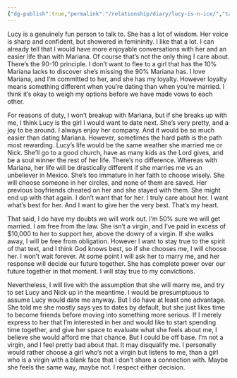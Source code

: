 ```yaml
---
{"dg-publish":true,"permalink":"/relationship/diary/lucy-is-n-ice/","tags":["diary","joural"],"created":"Apr 29, 2023, 4:35 PM","updated":""}
---
```



Lucy is a genuinely fun person to talk to. She has a lot of wisdom. Her voice is sharp and confident, but showered in femininity. I like that a lot. I can already tell that I would have more enjoyable conversations with her and an easier life than with Mariana. Of course that’s not the only thing I care about. There’s the 90-10 principle. I don’t want to flee to a girl that has the 10% Mariana lacks to discover she’s missing the 90% Mariana has. I love Mariana, and I’m committed to her, and she has my loyalty. However loyalty means something different when you’re dating than when you’re married. I think it’s okay to weigh my options before we have made vows to each other.

For reasons of duty, I won’t breakup with Mariana, but if she breaks up with me, I think Lucy is the girl I would want to date next. She’s very pretty, and a joy to be around. I always enjoy her company. And it would be so much easier than dating Mariana. However, sometimes the hard path is the path most rewarding. Lucy’s life would be the same weather she married me or Nick. She’ll go to a good church, have as many kids as the Lord gives, and be a soul winner the rest of her life. There’s no difference. Whereas with Mariana, her life will be drastically different if she marries me vs an unbeliever in Mexico. She’s too immature in her faith to choose wisely. She will choose someone in her circles, and none of them are saved. Her previous boyfriends cheated on her and she stayed with them. She might end up with that again. I don’t want that for her. I truly care about her. I want what’s best for her. And I want to give her the very best. That’s my heart.

That said, I do have my doubts we will work out. I’m 50% sure we will get married. I am free from the law. She isn’t a virgin, and I’ve paid in excess of $10,000 to her to support her, above the dowry of a virgin. If she walks away, I will be free from obligation. However I want to stay true to the spirit of that text, and I think God knows best, so if she chooses me, I will choose her. I won’t wait forever. At some point I will ask her to marry me, and her response will decide our future together. She has complete power over our future together in that moment. I will stay true to my convictions.

Nevertheless, I will live with the assumption that she will marry me, and try to set Lucy and Nick up in the meantime. I would be presumptuous to assume Lucy would date me anyway. But I do have at least one advantage. She told me she mostly says yes to dates by default, but she just likes time to become friends before moving into something more serious. If I merely express to her that I’m interested in her and would like to start spending time together, and give her space to evaluate what she feels about me, I believe she would afford me that chance. But I could be off base. I’m not a virgin, and I feel pretty bad about that. It may disqualify me. I personally would rather choose a girl who’s not a virgin but listens to me, than a girl who is a virgin with a blank face that I don’t share a connection with. Maybe she feels the same way, maybe not. I respect either decision.